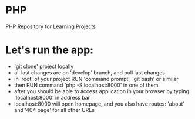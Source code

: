 # PHP
PHP Repository for Learning Projects

# Let's run the app:

- 'git clone' project locally
- all last changes are on 'develop' branch, and pull last changes
- in 'root' of your project RUN 'command prompt', 'git bash' or similar
- then RUN command 'php -S localhost:8000' in one of them 
- after you should be able to access application in your browser by typing 'localhost:8000' in address bar
- localhost:8000 will open homepage, and you also have routes: 'about' and '404 page' for all other URLs
